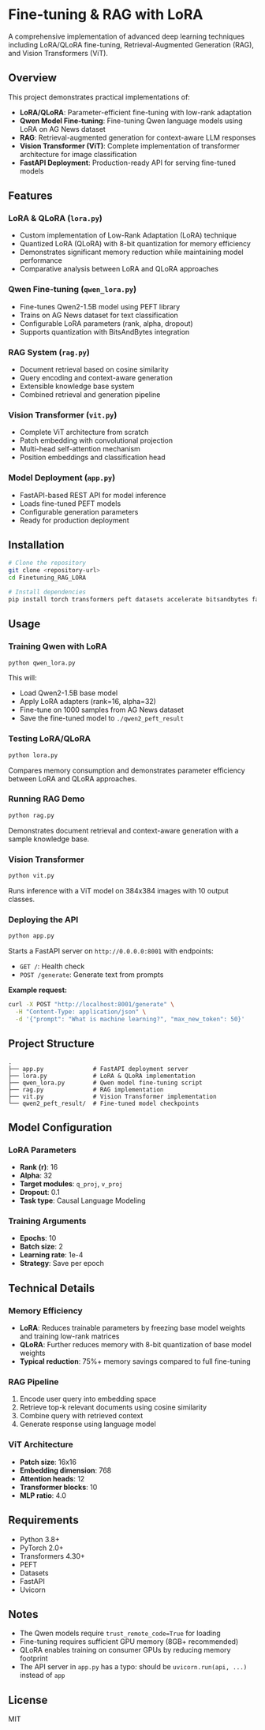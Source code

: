 # Fine-tuning & RAG with LoRA

A comprehensive implementation of advanced deep learning techniques including LoRA/QLoRA fine-tuning, Retrieval-Augmented Generation (RAG), and Vision Transformers (ViT).

## Overview

This project demonstrates practical implementations of:
- **LoRA/QLoRA**: Parameter-efficient fine-tuning with low-rank adaptation
- **Qwen Model Fine-tuning**: Fine-tuning Qwen language models using LoRA on AG News dataset
- **RAG**: Retrieval-augmented generation for context-aware LLM responses
- **Vision Transformer (ViT)**: Complete implementation of transformer architecture for image classification
- **FastAPI Deployment**: Production-ready API for serving fine-tuned models

## Features

### LoRA & QLoRA (`lora.py`)
- Custom implementation of Low-Rank Adaptation (LoRA) technique
- Quantized LoRA (QLoRA) with 8-bit quantization for memory efficiency
- Demonstrates significant memory reduction while maintaining model performance
- Comparative analysis between LoRA and QLoRA approaches

### Qwen Fine-tuning (`qwen_lora.py`)
- Fine-tunes Qwen2-1.5B model using PEFT library
- Trains on AG News dataset for text classification
- Configurable LoRA parameters (rank, alpha, dropout)
- Supports quantization with BitsAndBytes integration

### RAG System (`rag.py`)
- Document retrieval based on cosine similarity
- Query encoding and context-aware generation
- Extensible knowledge base system
- Combined retrieval and generation pipeline

### Vision Transformer (`vit.py`)
- Complete ViT architecture from scratch
- Patch embedding with convolutional projection
- Multi-head self-attention mechanism
- Position embeddings and classification head

### Model Deployment (`app.py`)
- FastAPI-based REST API for model inference
- Loads fine-tuned PEFT models
- Configurable generation parameters
- Ready for production deployment

## Installation

```bash
# Clone the repository
git clone <repository-url>
cd Finetuning_RAG_LORA

# Install dependencies
pip install torch transformers peft datasets accelerate bitsandbytes fastapi uvicorn pydantic
```

## Usage

### Training Qwen with LoRA

```bash
python qwen_lora.py
```

This will:
- Load Qwen2-1.5B base model
- Apply LoRA adapters (rank=16, alpha=32)
- Fine-tune on 1000 samples from AG News dataset
- Save the fine-tuned model to `./qwen2_peft_result`

### Testing LoRA/QLoRA

```bash
python lora.py
```

Compares memory consumption and demonstrates parameter efficiency between LoRA and QLoRA approaches.

### Running RAG Demo

```bash
python rag.py
```

Demonstrates document retrieval and context-aware generation with a sample knowledge base.

### Vision Transformer

```bash
python vit.py
```

Runs inference with a ViT model on 384x384 images with 10 output classes.

### Deploying the API

```bash
python app.py
```

Starts a FastAPI server on `http://0.0.0.0:8001` with endpoints:
- `GET /`: Health check
- `POST /generate`: Generate text from prompts

**Example request:**
```bash
curl -X POST "http://localhost:8001/generate" \
  -H "Content-Type: application/json" \
  -d '{"prompt": "What is machine learning?", "max_new_token": 50}'
```

## Project Structure

```
.
├── app.py              # FastAPI deployment server
├── lora.py             # LoRA & QLoRA implementation
├── qwen_lora.py        # Qwen model fine-tuning script
├── rag.py              # RAG implementation
├── vit.py              # Vision Transformer implementation
└── qwen2_peft_result/  # Fine-tuned model checkpoints
```

## Model Configuration

### LoRA Parameters
- **Rank (r)**: 16
- **Alpha**: 32
- **Target modules**: `q_proj`, `v_proj`
- **Dropout**: 0.1
- **Task type**: Causal Language Modeling

### Training Arguments
- **Epochs**: 10
- **Batch size**: 2
- **Learning rate**: 1e-4
- **Strategy**: Save per epoch

## Technical Details

### Memory Efficiency
- **LoRA**: Reduces trainable parameters by freezing base model weights and training low-rank matrices
- **QLoRA**: Further reduces memory with 8-bit quantization of base model weights
- **Typical reduction**: 75%+ memory savings compared to full fine-tuning

### RAG Pipeline
1. Encode user query into embedding space
2. Retrieve top-k relevant documents using cosine similarity
3. Combine query with retrieved context
4. Generate response using language model

### ViT Architecture
- **Patch size**: 16x16
- **Embedding dimension**: 768
- **Attention heads**: 12
- **Transformer blocks**: 10
- **MLP ratio**: 4.0

## Requirements

- Python 3.8+
- PyTorch 2.0+
- Transformers 4.30+
- PEFT
- Datasets
- FastAPI
- Uvicorn

## Notes

- The Qwen models require `trust_remote_code=True` for loading
- Fine-tuning requires sufficient GPU memory (8GB+ recommended)
- QLoRA enables training on consumer GPUs by reducing memory footprint
- The API server in `app.py` has a typo: should be `uvicorn.run(api, ...)` instead of `app`

## License

MIT

